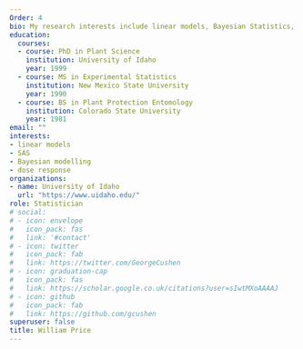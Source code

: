 ```yaml
---
Order: 4
bio: My research interests include linear models, Bayesian Statistics, and nonlinear models.
education:
  courses:
  - course: PhD in Plant Science
    institution: University of Idaho
    year: 1999
  - course: MS in Experimental Statistics
    institution: New Mexico State University
    year: 1990
  - course: BS in Plant Protection Entomology
    institution: Colorado State University
    year: 1981
email: ""
interests:
- linear models
- SAS
- Bayesian modelling
- dose response
organizations:
- name: University of Idaho
  url: "https://www.uidaho.edu/"
role: Statistician
# social:
# - icon: envelope
#   icon_pack: fas
#   link: '#contact'
# - icon: twitter
#   icon_pack: fab
#   link: https://twitter.com/GeorgeCushen
# - icon: graduation-cap
#   icon_pack: fas
#   link: https://scholar.google.co.uk/citations?user=sIwtMXoAAAAJ
# - icon: github
#   icon_pack: fab
#   link: https://github.com/gcushen
superuser: false
title: William Price
---
```



